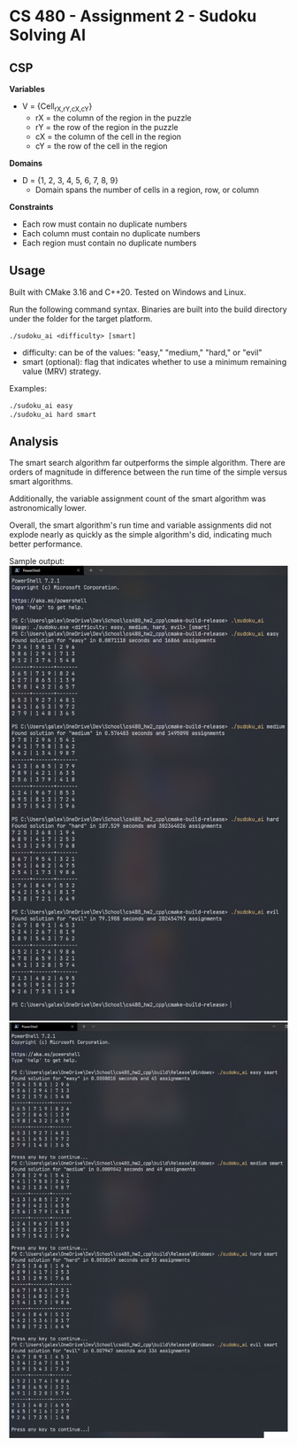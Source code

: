 # CS 480 - Assignment 2 - Sudoku Solving AI

## CSP
**Variables**
+ V = {Cell<sub>rX,rY,cX,cY</sub>}
  + rX = the column of the region in the puzzle
  + rY = the row of the region in the puzzle
  + cX = the column of the cell in the region
  + cY = the row of the cell in the region

**Domains**
+ D = {1, 2, 3, 4, 5, 6, 7, 8, 9}
  + Domain spans the number of cells in a region, row, or column


**Constraints**
+ Each row must contain no duplicate numbers
+ Each column must contain no duplicate numbers
+ Each region must contain no duplicate numbers


## Usage
Built with CMake 3.16 and C++20. Tested on Windows and Linux.

Run the following command syntax. Binaries are built into the build directory under the folder for the target platform.
```
./sudoku_ai <difficulty> [smart]
```

+ difficulty: can be of the values: "easy," "medium," "hard," or "evil"
+ smart (optional): flag that indicates whether to use a minimum remaining value (MRV) strategy.

Examples:
```
./sudoku_ai easy
./sudoku_ai hard smart
```
## Analysis

The smart search algorithm far outperforms the simple algorithm. There are orders of magnitude in difference between the run time of the simple versus smart algorithms. 

Additionally, the variable assignment count of the smart algorithm was astronomically lower.

Overall, the smart algorithm's run time and variable assignments did not explode nearly as quickly as the simple algorithm's did, indicating much better performance.

Sample output:
![Output of simple algorithm](https://github.com/GTLugo/cs480_hw2_cpp/blob/master/output.png)
![Output of smart algorithm](https://github.com/GTLugo/cs480_hw2_cpp/blob/master/output_smart.png)